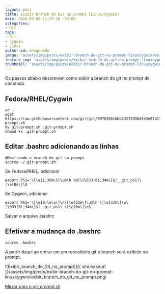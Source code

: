 ```yaml
---
layout: post
title: Exibir branch do Git no prompt (Linux/Cygwin)
date: 2016-09-05 11:25:10 -03:00
categories:
- Git
tags:
- Git
- Cygwin
- Linux
author-id: mhagnumdw
image: "assets/img/posts/exibir-branch-do-git-no-prompt-linuxcygwin/exibir_branch_do_git_no_prompt.png"
feature-img: "assets/img/posts/exibir-branch-do-git-no-prompt-linuxcygwin/exibir_branch_do_git_no_prompt.png"
thumbnail: "assets/img/posts/exibir-branch-do-git-no-prompt-linuxcygwin/exibir_branch_do_git_no_prompt.png"
---
```


Os passos abaixo descrevem como exibir a branch do git no prompt de comando.

<!--more-->

## Fedora/RHEL/Cygwin

```shell
cd ~
wget https://raw.githubusercontent.com/git/git/8976500cbbb13270398d3b3e07a17b8cc7bff43f/contrib/completion/git-prompt.sh
mv git-prompt.sh .git-prompt.sh
chmod +x .git-prompt.sh
```

## Editar .bashrc adicionando as linhas

```shell
#Mostrando o branch do git no prompt
source ~/.git-prompt.sh
```

Se Fedora/RHEL, adicionar

```shell
export PS1='\[\e[1;36m\][\u@\h \W]\[\033[01;34m\]$(__git_ps1)\[\e[0m\]\$ '
```

Se Cygwin, adicionar

```shell
export PS1='\[\e]0;\w\a\]\n\[\e[32m\]\u@\h \[\e[33m\]\w\[\033[01;34m\]$(__git_ps1) \[\e[0m\]\n$ '
```

Salvar o arquivo .bashrc

## Efetivar a mudança do .bashrc

```shell
source .bashrc
```

A partir daqui ao entrar em um repositório git o branch será exibido no prompt.

![Exibir_branch_do_Git_no_prompt]({{ site.baseurl }}/assets/img/posts/exibir-branch-do-git-no-prompt-linuxcygwin/exibir_branch_do_git_no_prompt.png)

[Mirror para o git-prompt.sh](https://drive.google.com/open?id=0B80EagoWEV2xa3dQRllrOTQxOFE)
